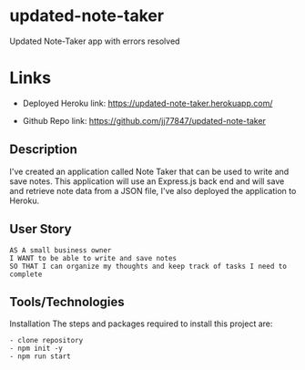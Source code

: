 # updated-note-taker
Updated Note-Taker app with errors resolved 

# Links

- Deployed Heroku link: https://updated-note-taker.herokuapp.com/

- Github Repo link: https://github.com/jj77847/updated-note-taker 

## Description

I've created an application called Note Taker that can be used to write and save notes. This application will use an Express.js back end and will save and retrieve note data from a JSON file, I've also deployed the application to Heroku.

## User Story

```
AS A small business owner
I WANT to be able to write and save notes
SO THAT I can organize my thoughts and keep track of tasks I need to complete
```

## Tools/Technologies

Installation
The steps and packages required to install this project are:

```
- clone repository
- npm init -y
- npm run start
```
